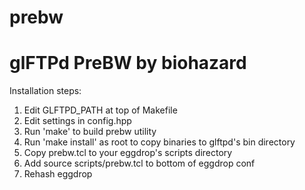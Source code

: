 prebw
=====

glFTPd PreBW by biohazard
=========================

Installation steps:

1. Edit GLFTPD_PATH at top of Makefile
2. Edit settings in config.hpp
3. Run 'make' to build prebw utility
4. Run 'make install' as root to copy binaries to glftpd's bin directory
5. Copy prebw.tcl to your eggdrop's scripts directory
6. Add source scripts/prebw.tcl to bottom of eggdrop conf
7. Rehash eggdrop

